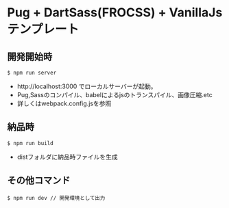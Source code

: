 # Pug + DartSass(FROCSS) + VanillaJsテンプレート

## 開発開始時
```
$ npm run server
```
- http://localhost:3000 でローカルサーバーが起動。
- Pug,Sassのコンパイル、babelによるjsのトランスパイル、画像圧縮.etc
- 詳しくはwebpack.config.jsを参照

## 納品時

```
$ npm run build
```
- distフォルダに納品時ファイルを生成

## その他コマンド
```
$ npm run dev // 開発環境として出力
```